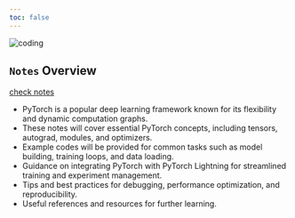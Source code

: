 ```yaml
---
toc: false
---
```




![coding](/assets/pytorch-icon.png)

## `Notes` Overview

[check notes](./docs)

- PyTorch is a popular deep learning framework known for its flexibility and dynamic computation graphs.
- These notes will cover essential PyTorch concepts, including tensors, autograd, modules, and optimizers.
- Example codes will be provided for common tasks such as model building, training loops, and data loading.
- Guidance on integrating PyTorch with PyTorch Lightning for streamlined training and experiment management.
- Tips and best practices for debugging, performance optimization, and reproducibility.
- Useful references and resources for further learning.